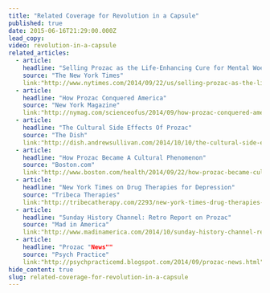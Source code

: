 ```yaml
---
title: "Related Coverage for Revolution in a Capsule"
published: true
date: 2015-06-16T21:29:00.000Z
lead_copy:
video: revolution-in-a-capsule
related_articles:
  - article:
    headline: "Selling Prozac as the Life-Enhancing Cure for Mental Woes"
    source: "The New York Times"
    link:"http://www.nytimes.com/2014/09/22/us/selling-prozac-as-the-life-enhancing-cure-for-mental-woes.html"
  - article:
    headline: "How Prozac Conquered America"
    source: "New York Magazine"
    link:"http://nymag.com/scienceofus/2014/09/how-prozac-conquered-america.html"
  - article:
    headline: "The Cultural Side Effects Of Prozac"
    source: "The Dish"
    link:"http://dish.andrewsullivan.com/2014/10/10/the-cultural-side-effects-of-prozac/"
  - article:
    headline: "How Prozac Became A Cultural Phenomenon"
    source: "Boston.com"
    link:"http://www.boston.com/health/2014/09/22/how-prozac-became-cultural-phenomenon/WhjHDHOuEMxtylhfW8ZLsN/video.html"
  - article:
    headline: "New York Times on Drug Therapies for Depression"
    source: "Tribeca Therapies"
    link:"http://tribecatherapy.com/2293/new-york-times-drug-therapies-depression/"
  - article:
    headline: "Sunday History Channel: Retro Report on Prozac"
    source: "Mad in America"
    link:"http://www.madinamerica.com/2014/10/sunday-history-channel-retro-report-prozac/"
  - article:
    headline: "Prozac "News""
    source: "Psych Practice"
    link:"http://psychpracticemd.blogspot.com/2014/09/prozac-news.html"
hide_content: true
slug: related-coverage-for-revolution-in-a-capsule
---
```


